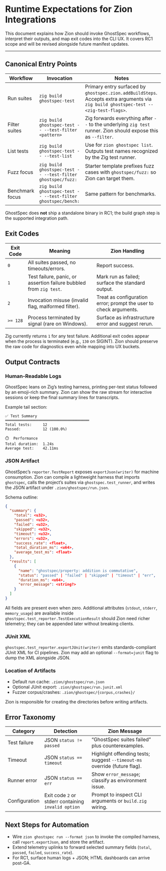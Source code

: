 # Runtime Expectations for Zion Integrations

This document explains how Zion should invoke GhostSpec workflows, interpret their outputs, and map exit codes into the CLI UX. It covers RC1 scope and will be revised alongside future manifest updates.

---

## Canonical Entry Points

| Workflow | Invocation | Notes |
| --- | --- | --- |
| Run suites | `zig build ghostspec-test` | Primary entry surfaced by `ghostspec.zion.addBuildSteps`. Accepts extra arguments via `zig build ghostspec-test -- <zig-test-flags>`. |
| Filter suites | `zig build ghostspec-test -- --test-filter <pattern>` | Zig forwards everything after `--` to the underlying `zig test` runner. Zion should expose this as `--filter`. |
| List tests | `zig build ghostspec-test -- --test-list` | Use for `zion ghostspec list`. Outputs test names recognized by the Zig test runner. |
| Fuzz focus | `zig build ghostspec-test -- --test-filter ghostspec/fuzz:` | Starter template prefixes fuzz cases with `ghostspec/fuzz:` so Zion can target them. |
| Benchmark focus | `zig build ghostspec-test -- --test-filter ghostspec/bench:` | Same pattern for benchmarks. |

GhostSpec does **not** ship a standalone binary in RC1; the build graph step is the supported integration path.

## Exit Codes

| Exit Code | Meaning | Zion Handling |
| --- | --- | --- |
| `0` | All suites passed, no timeouts/errors. | Report success. |
| `1` | Test failure, panic, or assertion failure bubbled from `zig test`. | Mark run as failed; surface the standard output. |
| `2` | Invocation misuse (invalid flag, malformed filter). | Treat as configuration error; prompt the user to check arguments. |
| `>= 128` | Process terminated by signal (rare on Windows). | Surface as infrastructure error and suggest rerun. |

Zig currently returns `1` for any test failure. Additional exit codes appear when the process is terminated (e.g., `130` on SIGINT). Zion should preserve the raw code for diagnostics even while mapping into UX buckets.

## Output Contracts

### Human-Readable Logs

GhostSpec leans on Zig’s testing harness, printing per-test status followed by an emoji-rich summary. Zion can show the raw stream for interactive sessions or keep the final summary lines for transcripts.

Example tail section:

```
✅ Test Summary
══════════════════════════════════════
Total tests:     12
Passed:          12 (100.0%)

⏱️  Performance
Total duration:  1.24s
Average test:    42.11ms
```

### JSON Artifact

GhostSpec’s `reporter.TestReport` exposes `exportJson(writer)` for machine consumption. Zion can compile a lightweight harness that imports `ghostspec`, calls the project’s suites via `ghostspec.test_runner`, and writes the JSON artifact under `.zion/ghostspec/run.json`.

Schema outline:

```json
{
  "summary": {
    "total": <u32>,
    "passed": <u32>,
    "failed": <u32>,
    "skipped": <u32>,
    "timeout": <u32>,
    "errors": <u32>,
    "success_rate": <float>,
    "total_duration_ms": <u64>,
    "average_test_ms": <float>
  },
  "results": [
    {
      "name": "ghostspec/property: addition is commutative",
      "status": "passed" | "failed" | "skipped" | "timeout" | "err",
      "duration_ms": <u64>,
      "error_message": <string?>
    }
  ]
}
```

All fields are present even when zero. Additional attributes (`stdout`, `stderr`, `memory_usage`) are available inside `ghostspec.test_reporter.TestExecutionResult` should Zion need richer telemetry; they can be appended later without breaking clients.

### JUnit XML

`ghostspec.test_reporter.exportJUnit(writer)` emits standards-compliant JUnit XML for CI pipelines. Zion may add an optional `--format=junit` flag to dump the XML alongside JSON.

### Location of Artifacts

- Default run cache: `.zion/ghostspec/run.json`
- Optional JUnit export: `.zion/ghostspec/run.junit.xml`
- Fuzzer corpus/crashes: `.zion/ghostspec/{corpus,crashes}/`

Zion is responsible for creating the directories before writing artifacts.

## Error Taxonomy

| Category | Detection | Zion Message |
| --- | --- | --- |
| Test failure | JSON `status != passed` | “GhostSpec suites failed” plus counterexamples. |
| Timeout | JSON `status == timeout` | Highlight offending tests; suggest `--timeout-ms` override (future flag). |
| Runner error | JSON `status == err` | Show `error_message`; classify as environment issue. |
| Configuration | Exit code `2` or stderr containing `invalid option` | Prompt to inspect CLI arguments or `build.zig` wiring. |

## Next Steps for Automation

- Wire `zion ghostspec run --format json` to invoke the compiled harness, call `report.exportJson`, and store the artifact.
- Extend telemetry uplinks to forward selected summary fields (`total`, `passed`, `failed`, `success_rate`).
- For RC1, surface human logs + JSON; HTML dashboards can arrive post-GA.
